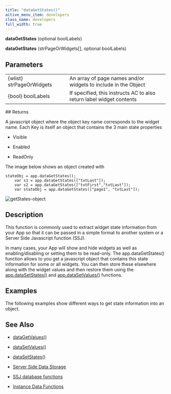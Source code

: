 ```yaml
---
title: "dataGetStates()"
active_menu_item: developers
class_name: developers
full_width: true
---
```



**dataGetStates** (optional boolLabels)

**dataGetStates** (strPageOrWidgets[], optional boolLabels)

## Parameters

<table>
<tr>
<td width="186">
{wlist} strPageOrWidgets

</td>
<td width="16">
</td>
<td width="678">
An array of page names and/or widgets to include in the Object

</td>
</tr>
<tr>
<td width="186">
{bool} boolLabels

</td>
<td width="16">
</td>
<td width="678">
If specified, this instructs AC to also return label widget contents

</td>
</tr>
</table>
## Returns

A javascript object where the object key name corresponds to the widget name. Each Key is itself an object that contains the 3 main state properties

 - Visible

 - Enabled

 - ReadOnly

The image below shows an object created with

    stateObj = app.dataGetStates();
        var s1 = app.dataGetStates(["txtLast"]);
        var s2 = app.dataGetStates(["txtFirst","txtLast"]);
        var stateObj = app.dataGetStates(["page1", "txtLast"]);
   

![getStates-object](/img/docs/getstates-object.png)

## Description

This function is commonly used to extract widget state information from your App so that it can be passed in a simple format to another system or a Server Side Javascript function (SSJ).

In many cases, your App will show and hide widgets as well as enabling/disabling or setting them to be read-only. The app.dataGetStates() function allows to you get a javascript object that contains this state information for some or all widgets. You can then store these elsewhere along with the widget values and then restore them using the [app.dataSetStates()](/developers/user-guide/scripting-apis/client-api/widget-data-state-manipulation/datasetstates) and [app.dataSetValues()](/developers/user-guide/scripting-apis/client-api/widget-data-state-manipulation/datasetvalues) functions.

## Examples

The following examples show different ways to get state information into an object.

## See Also

 - [dataGetValues()](/developers/user-guide/scripting-apis/client-api/widget-data-state-manipulation/datagetvalues)

 - [dataSetValues()](/developers/user-guide/scripting-apis/client-api/widget-data-state-manipulation/datasetvalues)

 - [dataSetStates()](/developers/user-guide/scripting-apis/client-api/widget-data-state-manipulation/datasetstates)

 - [Server Side Data Storage](/developers/user-guide/product-guide/data-storage/server-side-data-storage/)

 - [SSJ database functions](/developers/user-guide/product-guide/data-storage/server-side-data-storage/)

 - [Instance Data Functions](/developers/user-guide/scripting-apis/client-api/instance-data-functions/)

